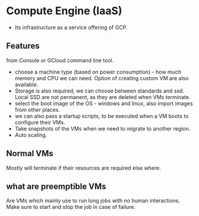 # Compute Engine (IaaS)

- Its infrastructure as a service offering of GCP.

## Features

from Console or GCloud command line tool.

- choose a machine type (based on power consumption) - how much memory and CPU we can need. Option of creating custom VM are also available.
- Storage is also required, we can choose between standards and ssd. Local SSD are not permanent, as they are deleted when VMs terminate.
- select the boot image of the OS - windows and linux, also import images from other places.
- we can also pass a startup scripts, to be executed when a VM boots to configure their VMs.
- Take snapshots of the VMs when we need to migrate to another region.
- Auto scaling.

## Normal VMs

Mostly will terminate if their resources are required else where.

## what are preemptible VMs

Are VMs which mainly use to run long jobs with no human interactions. Make sure to start and stop the job in case of failure.
